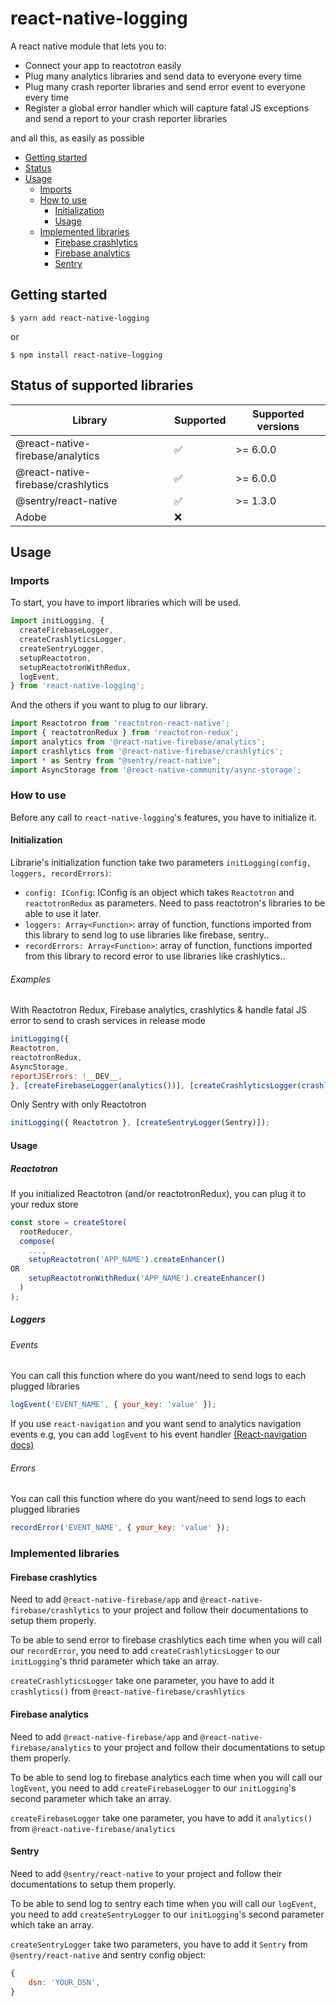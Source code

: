 # react-native-logging

A react native module that lets you to:
 - Connect your app to reactotron easily
 - Plug many analytics libraries and send data to everyone every time
 - Plug many crash reporter libraries and send error event to everyone every time
 - Register a global error handler which will capture fatal JS exceptions and send a report to your crash reporter libraries

and all this, as easily as possible

- [Getting started](#getting-started)
- [Status](#status)
- [Usage](#usage)
    - [Imports](#imports)
    - [How to use](#how-to-use)
        - [Initialization](#initialization)
        - [Usage](#usage)
    - [Implemented libraries](#implemented-libraries)
        - [Firebase crashlytics](#firebase-crashlytics)
        - [Firebase analytics](#firebase-analytics)
        - [Sentry](#sentry)

## Getting started

`$ yarn add react-native-logging`

or

`$ npm install react-native-logging`

## Status of supported libraries

|Library             |Supported        |Supported versions
|----------------|-------------|-------------|
|@react-native-firebase/analytics|:white_check_mark:| \>= 6.0.0
|@react-native-firebase/crashlytics|:white_check_mark:| \>= 6.0.0
|@sentry/react-native|:white_check_mark:| \>= 1.3.0
|Adobe|:x:|


## Usage

### Imports

To start, you have to import libraries which will be used.
```javascript
import initLogging, {
  createFirebaseLogger,
  createCrashlyticsLogger,
  createSentryLogger,
  setupReactotron,
  setupReactotronWithRedux,
  logEvent,
} from 'react-native-logging';
```

And the others if you want to plug to our library.
```javascript
import Reactotron from 'reactotron-react-native';
import { reactotronRedux } from 'reactotron-redux';
import analytics from '@react-native-firebase/analytics';
import crashlytics from '@react-native-firebase/crashlytics';
import * as Sentry from "@sentry/react-native";
import AsyncStorage from '@react-native-community/async-storage';
```

### How to use
Before any call to `react-native-logging`'s features, you have to initialize it.

#### Initialization

Librarie's initialization function take two parameters `initLogging(config, loggers, recordErrors)`:
- `config: IConfig`: IConfig is an object which takes `Reactotron` and `reactotronRedux` as parameters. Need to pass reactotron's libraries to be able to use it later.
- `loggers: Array<Function>`: array of function, functions imported from this library to send log to use libraries like firebase, sentry..
- `recordErrors: Array<Function>`: array of function, functions imported from this library to record error to use libraries like crashlytics..

###### Examples

With Reactotron Redux, Firebase analytics, crashlytics & handle fatal JS error to send to crash services in release mode
```javascript
initLogging({
Reactotron,
reactotronRedux,
AsyncStorage,
reportJSErrors: !__DEV__,
}, [createFirebaseLogger(analytics())], [createCrashlyticsLogger(crashlytics())]);
```
Only Sentry with only Reactotron
```javascript
initLogging({ Reactotron }, [createSentryLogger(Sentry)]);
```

#### Usage

##### Reactotron

If you initialized Reactotron (and/or reactotronRedux), you can plug it to your redux store
```javascript
const store = createStore(
  rootReducer,
  compose(
    ...,
    setupReactotron('APP_NAME').createEnhancer()
OR
    setupReactotronWithRedux('APP_NAME').createEnhancer()
  )
);
```

##### Loggers

###### Events

You can call this function where do you want/need to send logs to each plugged libraries
```javascript
logEvent('EVENT_NAME', { your_key: 'value' });
```

If you use `react-navigation` and you want send to analytics navigation events e.g, you can add `logEvent` to his event handler [(React-navigation docs)](https://reactnavigation.org/docs/navigation-events/)

###### Errors

You can call this function where do you want/need to send logs to each plugged libraries
```javascript
recordError('EVENT_NAME', { your_key: 'value' });
```


### Implemented libraries

#### Firebase crashlytics

Need to add `@react-native-firebase/app` and `@react-native-firebase/crashlytics` to your project and follow their documentations to setup them properly.

To be able to send error to firebase crashlytics each time when you will call our `recordError`, you need to add `createCrashlyticsLogger` to our `initLogging`'s thrid parameter which take an array.

`createCrashlyticsLogger` take one parameter, you have to add it `crashlytics()` from `@react-native-firebase/crashlytics`

#### Firebase analytics

Need to add `@react-native-firebase/app` and `@react-native-firebase/analytics` to your project and follow their documentations to setup them properly.

To be able to send log to firebase analytics each time when you will call our `logEvent`, you need to add `createFirebaseLogger` to our `initLogging`'s second parameter which take an array.

`createFirebaseLogger` take one parameter, you have to add it `analytics()` from `@react-native-firebase/analytics`

#### Sentry

Need to add `@sentry/react-native` to your project and follow their documentations to setup them properly.

To be able to send log to sentry each time when you will call our `logEvent`, you need to add `createSentryLogger` to our `initLogging`'s second parameter which take an array.

`createSentryLogger` take two parameters, you have to add it `Sentry` from `@sentry/react-native` and sentry config object:
```javascript
{
    dsn: 'YOUR_DSN',
}
```
